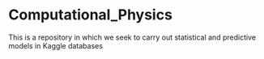 # Computational_Physics
This is a repository in which we seek to carry out statistical and predictive models in Kaggle databases
